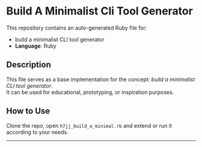 # Build A Minimalist Cli Tool Generator

This repository contains an auto-generated Ruby file for:

- build a minimalist CLI tool generator
- **Language**: Ruby

## Description

This file serves as a base implementation for the concept: *build a minimalist CLI tool generator*.  
It can be used for educational, prototyping, or inspiration purposes.

## How to Use

Clone the repo, open `h7jj_build_a_minimal.rb` and extend or run it according to your needs.

---



